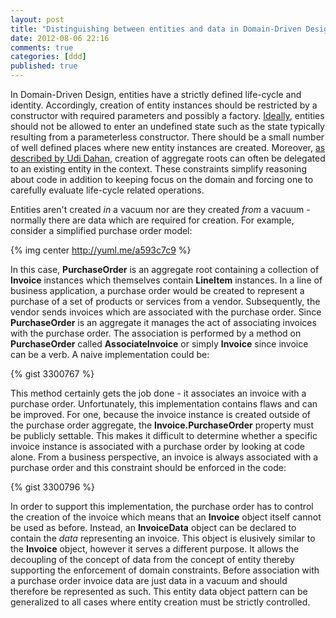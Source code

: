 ```yaml
---
layout: post
title: "Distinguishing between entities and data in Domain-Driven Design (DDD)"
date: 2012-08-06 22:16
comments: true
categories: [ddd]
published: true
---
```


In Domain-Driven Design, entities have a strictly defined life-cycle and identity. Accordingly, creation of entity instances should be restricted by a constructor with required parameters and possibly a factory. [Ideally](http://gorodinski.com/blog/2012/05/19/validation-in-domain-driven-design-ddd/), entities should not be allowed to enter an undefined state such as the state typically resulting from a parameterless constructor. There should be a small number of well defined places where new entity instances are created. Moreover, [as described by Udi Dahan](http://www.udidahan.com/2009/06/29/dont-create-aggregate-roots/), creation of aggregate roots can often be delegated to an existing entity in the context. These constraints simplify reasoning about code in addition to keeping focus on the domain and forcing one to carefully evaluate life-cycle related operations.

Entities aren't created *in* a vacuum nor are they created *from* a vacuum - normally there are data which are required for creation. For example, consider a simplified purchase order model:

{% img center http://yuml.me/a593c7c9 %}

In this case, **PurchaseOrder** is an aggregate root containing a collection of **Invoice** instances which themselves contain **LineItem** instances. In a line of business application, a purchase order would be created to represent a purchase of a set of products or services from a vendor. Subsequently, the vendor sends invoices which are associated with the purchase order. Since **PurchaseOrder** is an aggregate it manages the act of associating invoices with the purchase order. The association is performed by a method on **PurchaseOrder** called **AssociateInvoice** or simply **Invoice** since invoice can be a verb. A naive implementation could be: 

{% gist 3300767 %}

This method certainly gets the job done - it associates an invoice with a purchase order. Unfortunately, this implementation contains flaws and can be improved. For one, because the invoice instance is created outside of the purchase order aggregate, the **Invoice.PurchaseOrder** property must be publicly settable. This makes it difficult to determine whether a specific invoice instance is associated with a purchase order by looking at code alone. From a business perspective, an invoice is always associated with a purchase order and this constraint should be enforced in the code:

{% gist 3300796 %}

In order to support this implementation, the purchase order has to control the creation of the invoice which means that an **Invoice** object itself cannot be used as before. Instead, an **InvoiceData** object can be declared to contain the *data* representing an invoice. This object is elusively similar to the **Invoice** object, however it serves a different purpose. It allows the decoupling of the concept of data from the concept of entity thereby supporting the enforcement of domain constraints. Before association with a purchase order invoice data are just data in a vacuum and should therefore be represented as such. This entity data object pattern can be generalized to all cases where entity creation must be strictly controlled.

